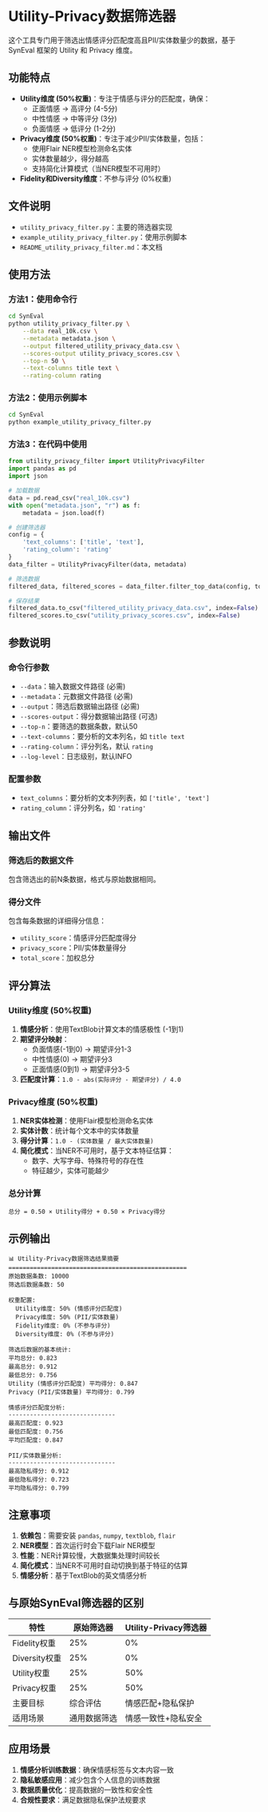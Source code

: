 # Utility-Privacy数据筛选器

这个工具专门用于筛选出情感评分匹配度高且PII/实体数量少的数据，基于 SynEval 框架的 Utility 和 Privacy 维度。

## 功能特点

- **Utility维度 (50%权重)**：专注于情感与评分的匹配度，确保：
  - 正面情感 → 高评分 (4-5分)
  - 中性情感 → 中等评分 (3分)
  - 负面情感 → 低评分 (1-2分)
- **Privacy维度 (50%权重)**：专注于减少PII/实体数量，包括：
  - 使用Flair NER模型检测命名实体
  - 实体数量越少，得分越高
  - 支持简化计算模式（当NER模型不可用时）
- **Fidelity和Diversity维度**：不参与评分 (0%权重)

## 文件说明

- `utility_privacy_filter.py`：主要的筛选器实现
- `example_utility_privacy_filter.py`：使用示例脚本
- `README_utility_privacy_filter.md`：本文档

## 使用方法

### 方法1：使用命令行

```bash
cd SynEval
python utility_privacy_filter.py \
    --data real_10k.csv \
    --metadata metadata.json \
    --output filtered_utility_privacy_data.csv \
    --scores-output utility_privacy_scores.csv \
    --top-n 50 \
    --text-columns title text \
    --rating-column rating
```

### 方法2：使用示例脚本

```bash
cd SynEval
python example_utility_privacy_filter.py
```

### 方法3：在代码中使用

```python
from utility_privacy_filter import UtilityPrivacyFilter
import pandas as pd
import json

# 加载数据
data = pd.read_csv("real_10k.csv")
with open("metadata.json", "r") as f:
    metadata = json.load(f)

# 创建筛选器
config = {
    'text_columns': ['title', 'text'],
    'rating_column': 'rating'
}
data_filter = UtilityPrivacyFilter(data, metadata)

# 筛选数据
filtered_data, filtered_scores = data_filter.filter_top_data(config, top_n=50)

# 保存结果
filtered_data.to_csv("filtered_utility_privacy_data.csv", index=False)
filtered_scores.to_csv("utility_privacy_scores.csv", index=False)
```

## 参数说明

### 命令行参数

- `--data`：输入数据文件路径 (必需)
- `--metadata`：元数据文件路径 (必需)
- `--output`：筛选后数据输出路径 (必需)
- `--scores-output`：得分数据输出路径 (可选)
- `--top-n`：要筛选的数据条数，默认50
- `--text-columns`：要分析的文本列名，如 `title text`
- `--rating-column`：评分列名，默认 `rating`
- `--log-level`：日志级别，默认INFO

### 配置参数

- `text_columns`：要分析的文本列列表，如 `['title', 'text']`
- `rating_column`：评分列名，如 `'rating'`

## 输出文件

### 筛选后的数据文件
包含筛选出的前N条数据，格式与原始数据相同。

### 得分文件
包含每条数据的详细得分信息：
- `utility_score`：情感评分匹配度得分
- `privacy_score`：PII/实体数量得分
- `total_score`：加权总分

## 评分算法

### Utility维度 (50%权重)
1. **情感分析**：使用TextBlob计算文本的情感极性 (-1到1)
2. **期望评分映射**：
   - 负面情感(-1到0) → 期望评分1-3
   - 中性情感(0) → 期望评分3
   - 正面情感(0到1) → 期望评分3-5
3. **匹配度计算**：`1.0 - abs(实际评分 - 期望评分) / 4.0`

### Privacy维度 (50%权重)
1. **NER实体检测**：使用Flair模型检测命名实体
2. **实体计数**：统计每个文本中的实体数量
3. **得分计算**：`1.0 - (实体数量 / 最大实体数量)`
4. **简化模式**：当NER不可用时，基于文本特征估算：
   - 数字、大写字母、特殊符号的存在性
   - 特征越少，实体可能越少

### 总分计算
```
总分 = 0.50 × Utility得分 + 0.50 × Privacy得分
```

## 示例输出

```
📊 Utility-Privacy数据筛选结果摘要
==================================================
原始数据条数: 10000
筛选后数据条数: 50

权重配置:
  Utility维度: 50% (情感评分匹配度)
  Privacy维度: 50% (PII/实体数量)
  Fidelity维度: 0% (不参与评分)
  Diversity维度: 0% (不参与评分)

筛选后数据的基本统计:
平均总分: 0.823
最高总分: 0.912
最低总分: 0.756
Utility (情感评分匹配度) 平均得分: 0.847
Privacy (PII/实体数量) 平均得分: 0.799

情感评分匹配度分析:
------------------------------
最高匹配度: 0.923
最低匹配度: 0.756
平均匹配度: 0.847

PII/实体数量分析:
------------------------------
最高隐私得分: 0.912
最低隐私得分: 0.723
平均隐私得分: 0.799
```

## 注意事项

1. **依赖包**：需要安装 `pandas`, `numpy`, `textblob`, `flair`
2. **NER模型**：首次运行时会下载Flair NER模型
3. **性能**：NER计算较慢，大数据集处理时间较长
4. **简化模式**：当NER不可用时自动切换到基于特征的估算
5. **情感分析**：基于TextBlob的英文情感分析

## 与原始SynEval筛选器的区别

| 特性 | 原始筛选器 | Utility-Privacy筛选器 |
|------|------------|----------------------|
| Fidelity权重 | 25% | 0% |
| Diversity权重 | 25% | 0% |
| Utility权重 | 25% | 50% |
| Privacy权重 | 25% | 50% |
| 主要目标 | 综合评估 | 情感匹配+隐私保护 |
| 适用场景 | 通用数据筛选 | 情感一致性+隐私安全 |

## 应用场景

1. **情感分析训练数据**：确保情感标签与文本内容一致
2. **隐私敏感应用**：减少包含个人信息的训练数据
3. **数据质量优化**：提高数据的一致性和安全性
4. **合规性要求**：满足数据隐私保护法规要求 